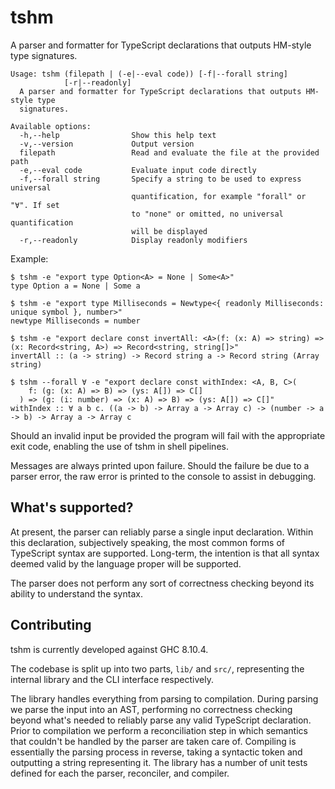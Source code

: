 # tshm

A parser and formatter for TypeScript declarations that outputs HM-style type signatures.

```
Usage: tshm (filepath | (-e|--eval code)) [-f|--forall string]
            [-r|--readonly]
  A parser and formatter for TypeScript declarations that outputs HM-style type
  signatures.

Available options:
  -h,--help                Show this help text
  -v,--version             Output version
  filepath                 Read and evaluate the file at the provided path
  -e,--eval code           Evaluate input code directly
  -f,--forall string       Specify a string to be used to express universal
                           quantification, for example "forall" or "∀". If set
                           to "none" or omitted, no universal quantification
                           will be displayed
  -r,--readonly            Display readonly modifiers
```

Example:

```
$ tshm -e "export type Option<A> = None | Some<A>"
type Option a = None | Some a

$ tshm -e "export type Milliseconds = Newtype<{ readonly Milliseconds: unique symbol }, number>"
newtype Milliseconds = number

$ tshm -e "export declare const invertAll: <A>(f: (x: A) => string) => (x: Record<string, A>) => Record<string, string[]>"
invertAll :: (a -> string) -> Record string a -> Record string (Array string)

$ tshm --forall ∀ -e "export declare const withIndex: <A, B, C>(
    f: (g: (x: A) => B) => (ys: A[]) => C[]
  ) => (g: (i: number) => (x: A) => B) => (ys: A[]) => C[]"
withIndex :: ∀ a b c. ((a -> b) -> Array a -> Array c) -> (number -> a -> b) -> Array a -> Array c
```

Should an invalid input be provided the program will fail with the appropriate exit code, enabling the use of tshm in shell pipelines.

Messages are always printed upon failure. Should the failure be due to a parser error, the raw error is printed to the console to assist in debugging.

## What's supported?

At present, the parser can reliably parse a single input declaration. Within this declaration, subjectively speaking, the most common forms of TypeScript syntax are supported. Long-term, the intention is that all syntax deemed valid by the language proper will be supported.

The parser does not perform any sort of correctness checking beyond its ability to understand the syntax.

## Contributing

tshm is currently developed against GHC 8.10.4.

The codebase is split up into two parts, `lib/` and `src/`, representing the internal library and the CLI interface respectively.

The library handles everything from parsing to compilation. During parsing we parse the input into an AST, performing no correctness checking beyond what's needed to reliably parse any valid TypeScript declaration. Prior to compilation we perform a reconciliation step in which semantics that couldn't be handled by the parser are taken care of. Compiling is essentially the parsing process in reverse, taking a syntactic token and outputting a string representing it. The library has a number of unit tests defined for each the parser, reconciler, and compiler.

